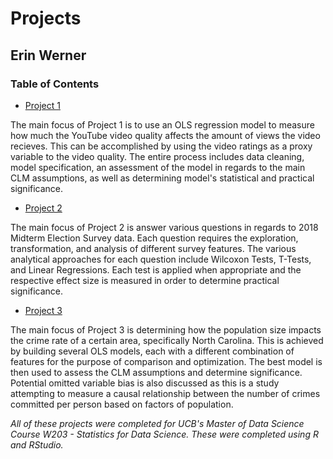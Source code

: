 # Projects

## Erin Werner

### Table of Contents

* [Project 1](https://github.com/etwernerMIDS/Statistics/tree/master/Projects/Project1)

The main focus of Project 1 is to use an OLS regression model to measure how much the YouTube video quality affects the amount of views the video recieves. This can be accomplished by using the video ratings as a proxy variable to the video quality. The entire process includes data cleaning, model specification, an assessment of the model in regards to the main CLM assumptions, as well as determining model's statistical and practical significance. 

* [Project 2](https://github.com/etwernerMIDS/Statistics/tree/master/Projects/Project2)

The main focus of Project 2 is answer various questions in regards to 2018 Midterm Election Survey data. Each question requires the exploration, transformation, and analysis of different survey features. The various analytical approaches for each question include Wilcoxon Tests, T-Tests, and Linear Regressions. Each test is applied when appropriate and the respective effect size is measured in order to determine practical significance.

* [Project 3](https://github.com/etwernerMIDS/Statistics/tree/master/Projects/Project3)

The main focus of Project 3 is determining how the population size impacts the crime rate of a certain area, specifically North Carolina. This is achieved by building several OLS models, each with a different combination of features for the purpose of comparison and optimization. The best model is then used to assess the CLM assumptions and determine significance. Potential omitted variable bias is also discussed as this is a study attempting to measure a causal relationship between the number of crimes committed per person based on factors of population.

*All of these projects were completed for UCB's Master of Data Science Course W203 - Statistics for Data Science. These were completed using R and RStudio.* 
